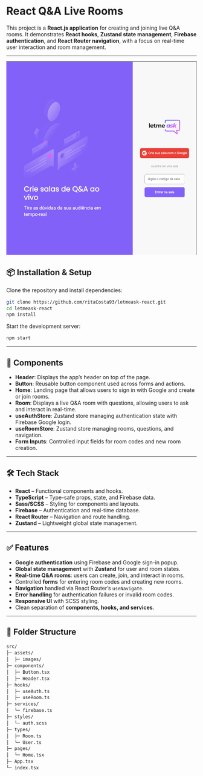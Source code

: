 # React Q\&A Live Rooms

This project is a **React.js application** for creating and joining live Q\&A rooms. It demonstrates **React hooks**, **Zustand state management**, **Firebase authentication**, and **React Router navigation**, with a focus on real-time user interaction and room management.

---

![React Q\&A Live Rooms](./public/screenshot.png)

## 📦 Installation & Setup

Clone the repository and install dependencies:

```bash
git clone https://github.com/ritaCosta93/letmeask-react.git
cd letmeask-react
npm install
```

Start the development server:

```bash
npm start
```

---

## 🚀 Components

* **Header**: Displays the app’s header on top of the page.
* **Button**: Reusable button component used across forms and actions.
* **Home**: Landing page that allows users to sign in with Google and create or join rooms.
* **Room**: Displays a live Q\&A room with questions, allowing users to ask and interact in real-time.
* **useAuthStore**: Zustand store managing authentication state with Firebase Google login.
* **useRoomStore**: Zustand store managing rooms, questions, and navigation.
* **Form Inputs**: Controlled input fields for room codes and new room creation.

---

## 🛠️ Tech Stack

* **React** – Functional components and hooks.
* **TypeScript** – Type-safe props, state, and Firebase data.
* **Sass/SCSS** – Styling for components and layouts.
* **Firebase** – Authentication and real-time database.
* **React Router** – Navigation and route handling.
* **Zustand** – Lightweight global state management.

---

## ✅ Features

* **Google authentication** using Firebase and Google sign-in popup.
* **Global state management** with **Zustand** for user and room states.
* **Real-time Q\&A rooms**: users can create, join, and interact in rooms.
* Controlled **forms** for entering room codes and creating new rooms.
* **Navigation** handled via React Router’s `useNavigate`.
* **Error handling** for authentication failures or invalid room codes.
* **Responsive UI** with SCSS styling.
* Clean separation of **components, hooks, and services**.

---

## 📂 Folder Structure

```markdown
src/
├─ assets/
│  ├─ images/
├─ components/
│  ├─ Button.tsx
│  ├─ Header.tsx
├─ hooks/
│  ├─ useAuth.ts
│  ├─ useRoom.ts
├─ services/
│  └─ firebase.ts
├─ styles/
│  └─ auth.scss
├─ types/
│  ├─ Room.ts
│  └─ User.ts
├─ pages/
│  └─ Home.tsx
├─ App.tsx
└─ index.tsx
```